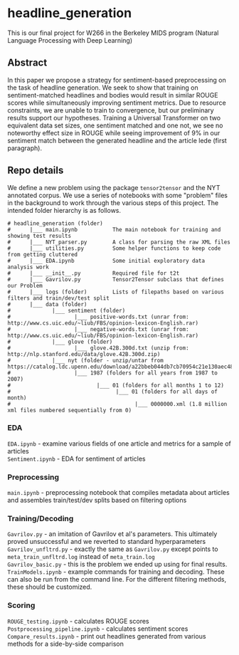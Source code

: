 # headline_generation

This is our final project for W266 in the Berkeley MIDS program (Natural Language Processing with Deep Learning)

## Abstract

In this paper we propose a strategy for sentiment-based preprocessing on the task of headline generation. We seek to show that training on sentiment-matched headlines and bodies would result in similar ROUGE scores while simultaneously improving sentiment metrics. Due to resource constraints, we are unable to train to convergence, but our preliminary results support our hypotheses. Training a Universal Transformer on two equivalent data set sizes, one sentiment matched and one not, we see no noteworthy effect size in ROUGE while seeing improvement of 9% in our sentiment match between the generated headline and the article lede (first paragraph).

## Repo details

We define a new problem using the package `tensor2tensor` and the NYT annotated corpus. We use a series of notebooks with some "problem" files in the background to work through the various steps of this project. The intended folder hierarchy is as follows.

```
# headline_generation (folder)
#      |___ main.ipynb           The main notebook for training and showing test results
#      |___ NYT_parser.py        A class for parsing the raw XML files
#      |___ utilities.py         Some helper functions to keep code from getting cluttered
#      |___ EDA.ipynb            Some initial exploratory data analysis work
#      |___ __init__.py          Required file for t2t
#      |___ Gavrilov.py          Tensor2Tensor subclass that defines our Problem 
#      |___ logs (folder)        Lists of filepaths based on various filters and train/dev/test split
#      |___ data (folder)
#             |___ sentiment (folder)
#                    |___ positive-words.txt (unrar from: http://www.cs.uic.edu/~liub/FBS/opinion-lexicon-English.rar)
#                    |___ negative-words.txt (unrar from: http://www.cs.uic.edu/~liub/FBS/opinion-lexicon-English.rar)
#             |___ glove (folder)
#                    |___ glove.42B.300d.txt (unzip from: http://nlp.stanford.edu/data/glove.42B.300d.zip)
#             |___ nyt (folder - unzip/untar from https://catalog.ldc.upenn.edu/download/a22bbeb044db7cb70954c21e130aec48c512cb90a2874a6746e3bc722b3f)
#                    |___ 1987 (folders for all years from 1987 to 2007)
#                           |___ 01 (folders for all months 1 to 12)
#                                 |___ 01 (folders for all days of month)
#                                       |___ 0000000.xml (1.8 million xml files numbered sequentially from 0)
```

### EDA

`EDA.ipynb` - examine various fields of one article and metrics for a sample of articles  
`Sentiment.ipynb` - EDA for sentiment of articles

### Preprocessing

`main.ipynb` - preprocessing notebook that compiles metadata about articles and assembles train/test/dev splits based on filtering options

### Training/Decoding

`Gavrilov.py` - an imitation of Gavrilov et al's parameters. This ultimately proved unsuccessful and we reverted to standard hyperparameters  
`Gavrilov_unfltrd.py` - exactly the same as `Gavrilov.py` except points to `meta_train_unfltrd.log` instead of `meta_train.log`  
`Gavrilov_basic.py` - this is the problem we ended up using for final results.  
`TrainModels.ipynb` - example commands for training and decoding. These can also be run from the command line. For the different filtering methods, these should be customized.

### Scoring

`ROUGE_testing.ipynb` - calculates ROUGE scores  
`Postprocessing_pipeline.ipynb` - calculates sentiment scores  
`Compare_results.ipynb` - print out headlines generated from various methods for a side-by-side comparison
